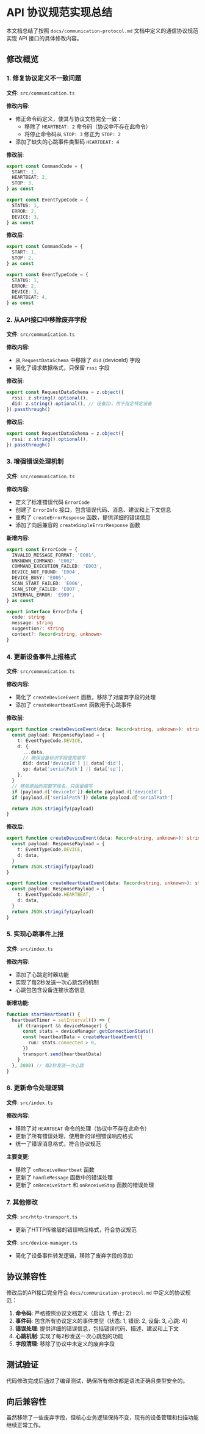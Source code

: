 # API 协议规范实现总结

本文档总结了按照 `docs/communication-protocol.md` 文档中定义的通信协议规范实现 API 接口的具体修改内容。

## 修改概览

### 1. 修复协议定义不一致问题

**文件**: `src/communication.ts`

**修改内容**:
- 修正命令码定义，使其与协议文档完全一致：
  - 移除了 `HEARTBEAT: 2` 命令码（协议中不存在此命令）
  - 将停止命令码从 `STOP: 3` 修正为 `STOP: 2`
- 添加了缺失的心跳事件类型码 `HEARTBEAT: 4`

**修改前**:
```typescript
export const CommandCode = {
  START: 1,
  HEARTBEAT: 2,
  STOP: 3,
} as const

export const EventTypeCode = {
  STATUS: 1,
  ERROR: 2,
  DEVICE: 3,
} as const
```

**修改后**:
```typescript
export const CommandCode = {
  START: 1,
  STOP: 2,
} as const

export const EventTypeCode = {
  STATUS: 1,
  ERROR: 2,
  DEVICE: 3,
  HEARTBEAT: 4,
} as const
```

### 2. 从API接口中移除废弃字段

**文件**: `src/communication.ts`

**修改内容**:
- 从 `RequestDataSchema` 中移除了 `did` (deviceId) 字段
- 简化了请求数据格式，只保留 `rssi` 字段

**修改前**:
```typescript
export const RequestDataSchema = z.object({
  rssi: z.string().optional(),
  did: z.string().optional(), // 设备ID，用于指定特定设备
}).passthrough()
```

**修改后**:
```typescript
export const RequestDataSchema = z.object({
  rssi: z.string().optional(),
}).passthrough()
```

### 3. 增强错误处理机制

**文件**: `src/communication.ts`

**修改内容**:
- 定义了标准错误代码 `ErrorCode`
- 创建了 `ErrorInfo` 接口，包含错误代码、消息、建议和上下文信息
- 重构了 `createErrorResponse` 函数，提供详细的错误信息
- 添加了向后兼容的 `createSimpleErrorResponse` 函数

**新增内容**:
```typescript
export const ErrorCode = {
  INVALID_MESSAGE_FORMAT: 'E001',
  UNKNOWN_COMMAND: 'E002',
  COMMAND_EXECUTION_FAILED: 'E003',
  DEVICE_NOT_FOUND: 'E004',
  DEVICE_BUSY: 'E005',
  SCAN_START_FAILED: 'E006',
  SCAN_STOP_FAILED: 'E007',
  INTERNAL_ERROR: 'E999',
} as const

export interface ErrorInfo {
  code: string
  message: string
  suggestion?: string
  context?: Record<string, unknown>
}
```

### 4. 更新设备事件上报格式

**文件**: `src/communication.ts`

**修改内容**:
- 简化了 `createDeviceEvent` 函数，移除了对废弃字段的处理
- 添加了 `createHeartbeatEvent` 函数用于心跳事件

**修改前**:
```typescript
export function createDeviceEvent(data: Record<string, unknown>): string {
  const payload: ResponsePayload = {
    t: EventTypeCode.DEVICE,
    d: {
      ...data,
      // 确保设备标识字段使用缩写
      did: data['deviceId'] || data['did'],
      sp: data['serialPath'] || data['sp'],
    },
  }
  // 移除原始的完整字段名，只保留缩写
  if (payload.d['deviceId']) delete payload.d['deviceId']
  if (payload.d['serialPath']) delete payload.d['serialPath']

  return JSON.stringify(payload)
}
```

**修改后**:
```typescript
export function createDeviceEvent(data: Record<string, unknown>): string {
  const payload: ResponsePayload = {
    t: EventTypeCode.DEVICE,
    d: data,
  }
  return JSON.stringify(payload)
}

export function createHeartbeatEvent(data: Record<string, unknown>): string {
  const payload: ResponsePayload = {
    t: EventTypeCode.HEARTBEAT,
    d: data,
  }
  return JSON.stringify(payload)
}
```

### 5. 实现心跳事件上报

**文件**: `src/index.ts`

**修改内容**:
- 添加了心跳定时器功能
- 实现了每2秒发送一次心跳包的机制
- 心跳包包含设备连接状态信息

**新增功能**:
```typescript
function startHeartbeat() {
  heartbeatTimer = setInterval(() => {
    if (transport && deviceManager) {
      const stats = deviceManager.getConnectionStats()
      const heartbeatData = createHeartbeatEvent({
        run: stats.connected > 0,
      })
      transport.send(heartbeatData)
    }
  }, 2000) // 每2秒发送一次心跳
}
```

### 6. 更新命令处理逻辑

**文件**: `src/index.ts`

**修改内容**:
- 移除了对 `HEARTBEAT` 命令的处理（协议中不存在此命令）
- 更新了所有错误处理，使用新的详细错误响应格式
- 统一了错误消息格式，符合协议规范

**主要变更**:
- 移除了 `onReceiveHeartbeat` 函数
- 更新了 `handleMessage` 函数中的错误处理
- 更新了 `onReceiveStart` 和 `onReceiveStop` 函数的错误处理

### 7. 其他修改

**文件**: `src/http-transport.ts`
- 更新了HTTP传输层的错误响应格式，符合协议规范

**文件**: `src/device-manager.ts`
- 简化了设备事件转发逻辑，移除了废弃字段的添加

## 协议兼容性

修改后的API接口完全符合 `docs/communication-protocol.md` 中定义的协议规范：

1. **命令码**: 严格按照协议文档定义（启动: 1, 停止: 2）
2. **事件码**: 包含所有协议定义的事件类型（状态: 1, 错误: 2, 设备: 3, 心跳: 4）
3. **错误处理**: 提供详细的错误信息，包括错误代码、描述、建议和上下文
4. **心跳机制**: 实现了每2秒发送一次心跳包的功能
5. **字段清理**: 移除了协议中未定义的废弃字段

## 测试验证

代码修改完成后通过了编译测试，确保所有修改都是语法正确且类型安全的。

## 向后兼容性

虽然移除了一些废弃字段，但核心业务逻辑保持不变，现有的设备管理和扫描功能继续正常工作。

